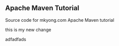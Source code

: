 ## Apache Maven Tutorial

Source code for mkyong.com Apache Maven tutorial

this is my new change



adfadfads
